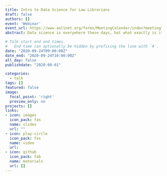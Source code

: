 ```yaml
---
title: Intro to Data Science for Law Librarians
draft: false
authors: []
event: 'Webinar'
event_url: https://www.aallnet.org/forms/MeetingCalendar/index?meetingType=Webinar
abstract: Data science is everywhere these days, but what exactly is it? How do you "do data science"? Is it something law librarians could or should learn? What relationship, if any, is there between data science and artificial intelligence? Is data science only for Big Data? As individuals, we are consumers of data science in all aspects of our lives and our profession lives are no different. This session will explain what data science is, how it is done and how it relates to hot topics Big Data and Artificial Intelligence. Attendees will understand how data science is relevant to their jobs--how it is used in empirical legal research, to optimize the business of law, and that it underpins current legal research products. Resources for learning data science skills will be included.

# Talk start and end times.
#   End time can optionally be hidden by prefixing the line with `#`.
date: "2020-09-24T09:00:00Z"
date_end: "2020-09-24T10:00:00Z"
all_day: false
publishdate: "2020-08-01"

categories:
  - talk
tags: []
featured: false
image:
  focal_point: 'right'
  preview_only: no
projects: []
links:
- icon: images
  icon_pack: fas
  name: slides
  url: ""
- icon: play-circle
  icon_pack: fas
  name: video
  url: 
- icon: github
  icon_pack: fab
  name: materials
  url: []
---
```

